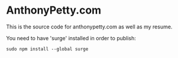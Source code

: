 # AnthonyPetty.com

This is the source code for anthonypetty.com
as well as my resume.

You need to have 'surge' installed in order to publish:
```
sudo npm install --global surge
```
